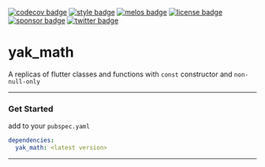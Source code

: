 [![codecov badge][]][codecov]
[![style badge][]][style]
[![melos badge][]][melos]
[![license badge][]][license]
[![sponsor badge][]][sponsor]
[![twitter badge][]][twitter]

# yak_math

A replicas of flutter classes and functions with `const` constructor and `non-null-only` 

---

### Get Started

add to your `pubspec.yaml`

```yaml
dependencies: 
  yak_math: <latest version>
```

---

[codecov]: https://codecov.io/gh/iapicca/yak_packages
[codecov badge]: https://codecov.io/gh/iapicca/yak_packages/branch/master/graph/badge.svg?token=KVHDWICFU0
[style]: https://codecov.io/gh/iapicca/yak_packages/branch/master/graph/badge.svg?token=KVHDWICFU0
[style badge]: https://img.shields.io/badge/style-effective_dart-40c4ff.svg
[melos badge]: https://img.shields.io/badge/maintained%20with-melos-f700ff.svg
[melos]: https://github.com/invertase/melos
[license]: https://opensource.org/licenses/MIT
[license badge]: https://img.shields.io/badge/license-MIT-blue.svg
[sponsor]: https://www.buymeacoffee.com/yakforward
[sponsor badge]: https://img.shields.io/badge/sponsor-buy%20me%20a%20coffee-orange
[twitter]: https://twitter.com/intent/follow?screen_name=yakforward
[twitter badge]: https://img.shields.io/twitter/follow/yakforward?label=twitter&style=social
